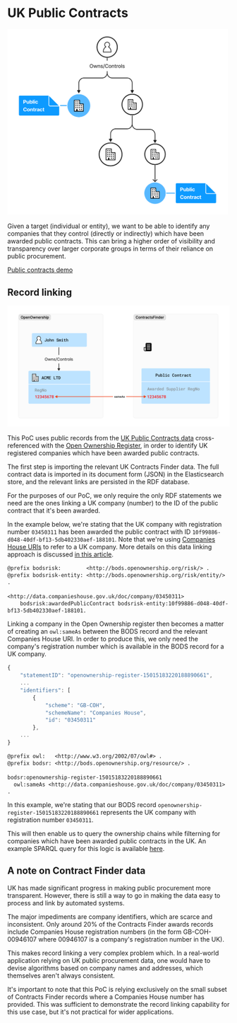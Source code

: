# UK Public Contracts
<img src="diagrams/use-case-public-contracts.png" width="500"/>

Given a target (individual or entity), we want to be able to identify any companies that they
control (directly or indirectly) which have been awarded public contracts. This can bring a higher order of visibility
and transparency over larger corporate groups in terms of their reliance on public procurement.

[Public contracts demo](https://drive.google.com/file/d/10VOnx_073Su4KwnDDIgRwIr0Lp4n05hz/view?usp=drive_link)

## Record linking

![](diagrams/record-linking-public-contracts.png)

This PoC uses public records from the [UK Public Contracts data](https://www.contractsfinder.service.gov.uk) cross-referenced
with the [Open Ownership Register](https://register.openownership.org/download), in order to identify UK registered companies
which have been awarded public contracts.

The first step is importing the relevant UK Contracts Finder data. The full contract data is imported in its document form (JSON)
in the Elasticsearch store, and the relevant links are persisted in the RDF database.

For the purposes of our PoC, we only require the only RDF statements we need are the ones linking 
a UK company (number) to the ID of the public contract that it's been awarded.

In the example below, we're stating that the UK company with registration number `03450311` has been awarded the public
contract with ID `10f99886-d048-40df-bf13-5db402330aef-188101`. Note that we're using [Companies House URIs](https://www.data.gov.uk/dataset/5a33338a-e142-4f05-9458-ca7283f410b3/company-identifiers-uris)
to refer to a UK company. More details on this data linking approach is discussed [in this article](https://world.hey.com/cos/using-bods-rdf-to-link-beneficial-ownership-records-with-other-datasets-0383cbd9).

```turtle
@prefix bodsrisk:        <http://bods.openownership.org/risk/> .
@prefix bodsrisk-entity: <http://bods.openownership.org/risk/entity/> .

<http://data.companieshouse.gov.uk/doc/company/03450311>
    bodsrisk:awardedPublicContract bodsrisk-entity:10f99886-d048-40df-bf13-5db402330aef-188101.
```

Linking a company in the Open Ownership register then becomes a matter of creating an `owl:sameAs` between the BODS
record and the relevant Companies House URI. In order to produce this, we only need the company's registration number
which is available in the BODS record for a UK company.

```js
{
    "statementID": "openownership-register-15015183220188890661",
    ...
    "identifiers": [
        {
            "scheme": "GB-COH",
            "schemeName": "Companies House",
            "id": "03450311"
        },
    ...    
}
``` 

```turtle
@prefix owl:   <http://www.w3.org/2002/07/owl#> .
@prefix bodsr: <http://bods.openownership.org/resource/> .

bodsr:openownership-register-15015183220188890661
  owl:sameAs <http://data.companieshouse.gov.uk/doc/company/03450311> .
```

In this example, we're stating that our BODS record `openownership-register-15015183220188890661`
represents the UK company with registration number `03450311`.

This will then enable us to query the ownership chains while filterning for companies which have been awarded public contracts in the UK.
An example SPARQL query for this logic is available [here](https://github.com/openownership/bodsriskdetection/blob/main/src/main/resources/sparql/public-contracts/contracts-for-related-entities.sparql).

## A note on Contract Finder data
UK has made significant progress in making public procurement more transparent. However, there is still
a way to go in making the data easy to process and link by automated systems.

The major impediments are company identifiers, which are scarce and inconsistent. Only around 20% of the Contracts Finder
awards records include Companies House registration numbers (in the form GB-COH-00946107 where 00946107 is a company's registration
number in the UK).

This makes record linking a very complex problem which. In a real-world application relying on UK public procurement data,
one would have to devise algorithms based on company names and addresses, which themselves aren't always consistent.

It's important to note that this PoC is relying exclusively on the small subset of Contracts Finder records where
a Companies House number has provided. This was sufficient to demonstrate the record linking capability for this use case,
but it's not practical for wider applications.

